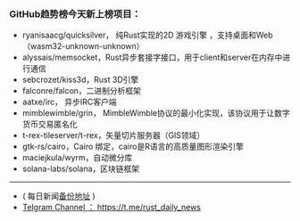### GitHub趋势榜今天新上榜项目：

- ryanisaacg/quicksilver， 纯Rust实现的2D 游戏引擎 ，支持桌面和Web（wasm32-unknown-unknown）
- alyssais/memsocket，Rust异步套接字接口，用于client和server在内存中进行通信
- sebcrozet/kiss3d，Rust 3D引擎
- falconre/falcon，二进制分析框架
- aatxe/irc， 异步IRC客户端
- mimblewimble/grin， MimbleWimble协议的最小化实现，该协议用于让数字货币交易匿名化
- t-rex-tileserver/t-rex，矢量切片服务器（GIS领域）
- gtk-rs/cairo，Cairo 绑定，cairo是R语言的高质量图形渲染引擎
- maciejkula/wyrm，自动微分库
- solana-labs/solana，区块链框架


---

- ( 每日新闻[备份地址](https://github.com/RustStudy/rust_daily_news) )
- [Telgram Channel ： https://t.me/rust_daily_news ](https://t.me/rust_daily_news )
